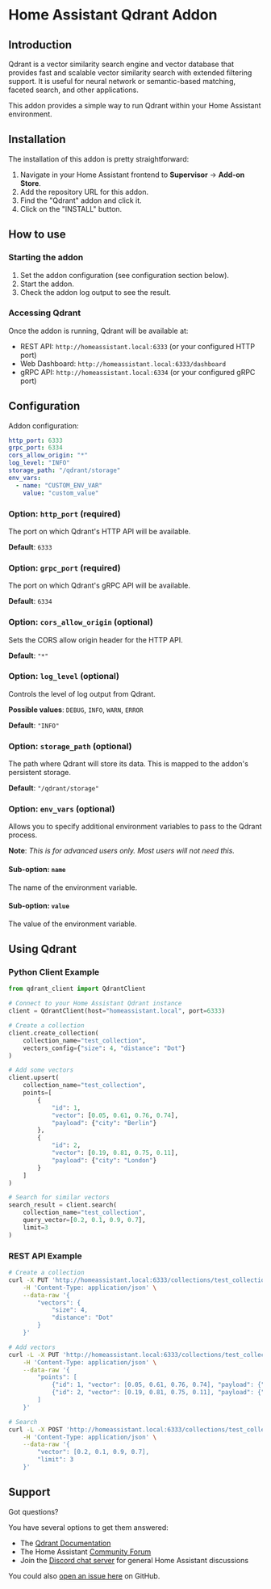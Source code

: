 # Home Assistant Qdrant Addon

## Introduction

Qdrant is a vector similarity search engine and vector database that provides fast and scalable vector similarity search with extended filtering support. It is useful for neural network or semantic-based matching, faceted search, and other applications.

This addon provides a simple way to run Qdrant within your Home Assistant environment.

## Installation

The installation of this addon is pretty straightforward:

1. Navigate in your Home Assistant frontend to **Supervisor** -> **Add-on Store**.
2. Add the repository URL for this addon.
3. Find the "Qdrant" addon and click it.
4. Click on the "INSTALL" button.

## How to use

### Starting the addon

1. Set the addon configuration (see configuration section below).
2. Start the addon.
3. Check the addon log output to see the result.

### Accessing Qdrant

Once the addon is running, Qdrant will be available at:

- REST API: `http://homeassistant.local:6333` (or your configured HTTP port)
- Web Dashboard: `http://homeassistant.local:6333/dashboard`
- gRPC API: `http://homeassistant.local:6334` (or your configured gRPC port)

## Configuration

Addon configuration:

```yaml
http_port: 6333
grpc_port: 6334
cors_allow_origin: "*"
log_level: "INFO"
storage_path: "/qdrant/storage"
env_vars:
  - name: "CUSTOM_ENV_VAR"
    value: "custom_value"
```

### Option: `http_port` (required)

The port on which Qdrant's HTTP API will be available.

**Default**: `6333`

### Option: `grpc_port` (required)

The port on which Qdrant's gRPC API will be available.

**Default**: `6334`

### Option: `cors_allow_origin` (optional)

Sets the CORS allow origin header for the HTTP API.

**Default**: `"*"`

### Option: `log_level` (optional)

Controls the level of log output from Qdrant.

**Possible values**: `DEBUG`, `INFO`, `WARN`, `ERROR`

**Default**: `"INFO"`

### Option: `storage_path` (optional)

The path where Qdrant will store its data. This is mapped to the addon's persistent storage.

**Default**: `"/qdrant/storage"`

### Option: `env_vars` (optional)

Allows you to specify additional environment variables to pass to the Qdrant process.

**Note**: _This is for advanced users only. Most users will not need this._

#### Sub-option: `name`

The name of the environment variable.

#### Sub-option: `value`

The value of the environment variable.

## Using Qdrant

### Python Client Example

```python
from qdrant_client import QdrantClient

# Connect to your Home Assistant Qdrant instance
client = QdrantClient(host="homeassistant.local", port=6333)

# Create a collection
client.create_collection(
    collection_name="test_collection",
    vectors_config={"size": 4, "distance": "Dot"}
)

# Add some vectors
client.upsert(
    collection_name="test_collection",
    points=[
        {
            "id": 1,
            "vector": [0.05, 0.61, 0.76, 0.74],
            "payload": {"city": "Berlin"}
        },
        {
            "id": 2, 
            "vector": [0.19, 0.81, 0.75, 0.11],
            "payload": {"city": "London"}
        }
    ]
)

# Search for similar vectors
search_result = client.search(
    collection_name="test_collection",
    query_vector=[0.2, 0.1, 0.9, 0.7],
    limit=3
)
```

### REST API Example

```bash
# Create a collection
curl -X PUT 'http://homeassistant.local:6333/collections/test_collection' \
    -H 'Content-Type: application/json' \
    --data-raw '{
        "vectors": {
            "size": 4,
            "distance": "Dot"
        }
    }'

# Add vectors
curl -L -X PUT 'http://homeassistant.local:6333/collections/test_collection/points' \
    -H 'Content-Type: application/json' \
    --data-raw '{
        "points": [
            {"id": 1, "vector": [0.05, 0.61, 0.76, 0.74], "payload": {"city": "Berlin"}},
            {"id": 2, "vector": [0.19, 0.81, 0.75, 0.11], "payload": {"city": "London"}}
        ]
    }'

# Search
curl -L -X POST 'http://homeassistant.local:6333/collections/test_collection/points/search' \
    -H 'Content-Type: application/json' \
    --data-raw '{
        "vector": [0.2, 0.1, 0.9, 0.7],
        "limit": 3
    }'
```

## Support

Got questions?

You have several options to get them answered:

- The [Qdrant Documentation][qdrant-docs]
- The Home Assistant [Community Forum][forum]
- Join the [Discord chat server][discord] for general Home Assistant discussions

You could also [open an issue here][issue] on GitHub.

[discord]: https://discord.gg/c5DvZ4e
[forum]: https://community.home-assistant.io/
[issue]: https://github.com/yourusername/addon-qdrant/issues
[qdrant-docs]: https://qdrant.tech/documentation/ 